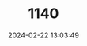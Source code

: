 ---
title: "1140"
category: "Ammodillus imbellis"
draft: false
date: 2024-02-22 13:03:49
languages:
  English: ["Somali Gerbil", "Walo", "Ammodile"]
  German: ["Große Somali-Rennmaus", "Somali-Rennmaus", "Walo"]
---